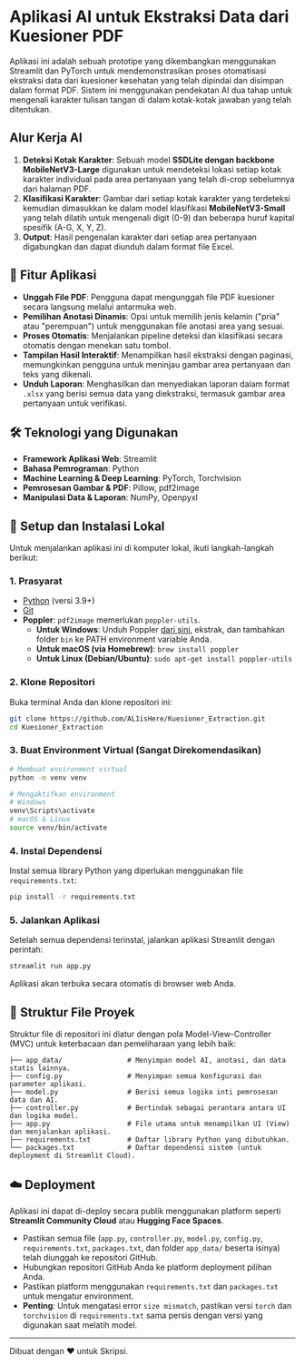 # Aplikasi AI untuk Ekstraksi Data dari Kuesioner PDF

Aplikasi ini adalah sebuah prototipe yang dikembangkan menggunakan Streamlit dan PyTorch untuk mendemonstrasikan proses otomatisasi ekstraksi data dari kuesioner kesehatan yang telah dipindai dan disimpan dalam format PDF. Sistem ini menggunakan pendekatan AI dua tahap untuk mengenali karakter tulisan tangan di dalam kotak-kotak jawaban yang telah ditentukan.

## Alur Kerja AI

1.  **Deteksi Kotak Karakter**: Sebuah model **SSDLite dengan backbone MobileNetV3-Large** digunakan untuk mendeteksi lokasi setiap kotak karakter individual pada area pertanyaan yang telah di-crop sebelumnya dari halaman PDF.
2.  **Klasifikasi Karakter**: Gambar dari setiap kotak karakter yang terdeteksi kemudian dimasukkan ke dalam model klasifikasi **MobileNetV3-Small** yang telah dilatih untuk mengenali digit (0-9) dan beberapa huruf kapital spesifik (A-G, X, Y, Z).
3.  **Output**: Hasil pengenalan karakter dari setiap area pertanyaan digabungkan dan dapat diunduh dalam format file Excel.

## 🌟 Fitur Aplikasi

-   **Unggah File PDF**: Pengguna dapat mengunggah file PDF kuesioner secara langsung melalui antarmuka web.
-   **Pemilihan Anotasi Dinamis**: Opsi untuk memilih jenis kelamin ("pria" atau "perempuan") untuk menggunakan file anotasi area yang sesuai.
-   **Proses Otomatis**: Menjalankan pipeline deteksi dan klasifikasi secara otomatis dengan menekan satu tombol.
-   **Tampilan Hasil Interaktif**: Menampilkan hasil ekstraksi dengan paginasi, memungkinkan pengguna untuk meninjau gambar area pertanyaan dan teks yang dikenali.
-   **Unduh Laporan**: Menghasilkan dan menyediakan laporan dalam format `.xlsx` yang berisi semua data yang diekstraksi, termasuk gambar area pertanyaan untuk verifikasi.

## 🛠️ Teknologi yang Digunakan

-   **Framework Aplikasi Web**: Streamlit
-   **Bahasa Pemrograman**: Python
-   **Machine Learning & Deep Learning**: PyTorch, Torchvision
-   **Pemrosesan Gambar & PDF**: Pillow, pdf2image
-   **Manipulasi Data & Laporan**: NumPy, Openpyxl

## 🚀 Setup dan Instalasi Lokal

Untuk menjalankan aplikasi ini di komputer lokal, ikuti langkah-langkah berikut:

### 1. Prasyarat

-   [Python](https://www.python.org/downloads/) (versi 3.9+)
-   [Git](https://git-scm.com/downloads/)
-   **Poppler**: `pdf2image` memerlukan `poppler-utils`.
    -   **Untuk Windows**: Unduh Poppler [dari sini](https://github.com/oschwartz10612/poppler-windows/releases/), ekstrak, dan tambahkan folder `bin` ke PATH environment variable Anda.
    -   **Untuk macOS (via Homebrew)**: `brew install poppler`
    -   **Untuk Linux (Debian/Ubuntu)**: `sudo apt-get install poppler-utils`

### 2. Klone Repositori

Buka terminal Anda dan klone repositori ini:

```bash
git clone https://github.com/AL1isHere/Kuesioner_Extraction.git
cd Kuesioner_Extraction
```

### 3. Buat Environment Virtual (Sangat Direkomendasikan)

```bash
# Membuat environment virtual
python -m venv venv

# Mengaktifkan environment
# Windows
venv\Scripts\activate
# macOS & Linux
source venv/bin/activate
```

### 4. Instal Dependensi

Instal semua library Python yang diperlukan menggunakan file `requirements.txt`:

```bash
pip install -r requirements.txt
```

### 5. Jalankan Aplikasi

Setelah semua dependensi terinstal, jalankan aplikasi Streamlit dengan perintah:

```bash
streamlit run app.py
```

Aplikasi akan terbuka secara otomatis di browser web Anda.

## 📂 Struktur File Proyek

Struktur file di repositori ini diatur dengan pola Model-View-Controller (MVC) untuk keterbacaan dan pemeliharaan yang lebih baik:

```
├── app_data/                # Menyimpan model AI, anotasi, dan data statis lainnya.
├── config.py                # Menyimpan semua konfigurasi dan parameter aplikasi.
├── model.py                 # Berisi semua logika inti pemrosesan data dan AI.
├── controller.py            # Bertindak sebagai perantara antara UI dan logika model.
├── app.py                   # File utama untuk menampilkan UI (View) dan menjalankan aplikasi.
├── requirements.txt         # Daftar library Python yang dibutuhkan.
└── packages.txt             # Daftar dependensi sistem (untuk deployment di Streamlit Cloud).
```

## ☁️ Deployment

Aplikasi ini dapat di-deploy secara publik menggunakan platform seperti **Streamlit Community Cloud** atau **Hugging Face Spaces**.

-   Pastikan semua file (`app.py`, `controller.py`, `model.py`, `config.py`, `requirements.txt`, `packages.txt`, dan folder `app_data/` beserta isinya) telah diunggah ke repositori GitHub.
-   Hubungkan repositori GitHub Anda ke platform deployment pilihan Anda.
-   Pastikan platform menggunakan `requirements.txt` dan `packages.txt` untuk mengatur environment.
-   **Penting**: Untuk mengatasi error `size mismatch`, pastikan versi `torch` dan `torchvision` di `requirements.txt` sama persis dengan versi yang digunakan saat melatih model.

---
Dibuat dengan ❤️ untuk Skripsi.
